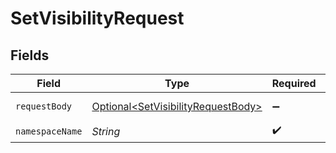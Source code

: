 # SetVisibilityRequest


## Fields

| Field                                                                                      | Type                                                                                       | Required                                                                                   | Description                                                                                |
| ------------------------------------------------------------------------------------------ | ------------------------------------------------------------------------------------------ | ------------------------------------------------------------------------------------------ | ------------------------------------------------------------------------------------------ |
| `requestBody`                                                                              | [Optional\<SetVisibilityRequestBody>](../../models/operations/SetVisibilityRequestBody.md) | :heavy_minus_sign:                                                                         | Namespace visibility                                                                       |
| `namespaceName`                                                                            | *String*                                                                                   | :heavy_check_mark:                                                                         | N/A                                                                                        |